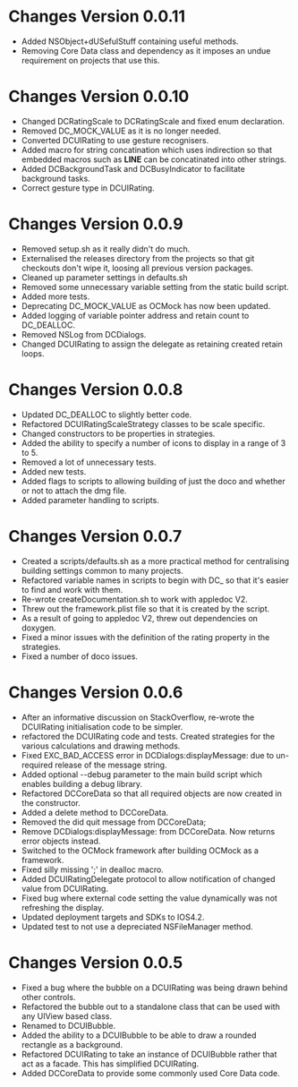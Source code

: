 # Changes Version 0.0.11
* Added NSObject+dUSefulStuff containing useful methods.
* Removing Core Data class and dependency as it imposes an undue requirement on projects that use this.

# Changes Version 0.0.10
* Changed DCRatingScale to DCRatingScale and fixed enum declaration.
* Removed DC_MOCK_VALUE as it is no longer needed.
* Converted DCUIRating to use gesture recognisers.
* Added macro for string concatination which uses indirection so that embedded macros such as __LINE__ can be concatinated into other strings.
* Added DCBackgroundTask and DCBusyIndicator to facilitate background tasks.
* Correct gesture type in DCUIRating.


# Changes Version 0.0.9
* Removed setup.sh as it really didn't do much.
* Externalised the releases directory from the projects so that git checkouts don't wipe it, loosing all previous version packages.
* Cleaned up parameter settings in defaults.sh
* Removed some unnecessary variable setting from the static build script.
* Added more tests.
* Deprecating DC_MOCK_VALUE as OCMock has now been updated.
* Added logging of variable pointer address and retain count to DC_DEALLOC.
* Removed NSLog from DCDialogs.
* Changed DCUIRating to assign the delegate as retaining created retain loops.

# Changes Version 0.0.8
* Updated DC_DEALLOC to slightly better code.
* Refactored DCUIRatingScaleStrategy classes to be scale specific.
* Changed constructors to be properties in strategies.
* Added the ability to specify a number of icons to display in a range of 3 to 5.
* Removed a lot of unnecessary tests.
* Added new tests.
* Added flags to scripts to allowing building of just the doco and whether or not to attach the dmg file.
* Added parameter handling to scripts.

# Changes Version 0.0.7
* Created a scripts/defaults.sh as a more practical method for centralising building settings common to many projects.
* Refactored variable names in scripts to begin with DC_ so that it's easier to find and work with them.
* Re-wrote createDocumentation.sh to work with appledoc V2.
* Threw out the framework.plist file so that it is created by the script.
* As a result of going to appledoc V2, threw out dependencies on doxygen.
* Fixed a minor issues with the definition of the rating property in the strategies.
* Fixed a number of doco issues.

# Changes Version 0.0.6

* After an informative discussion on StackOverflow, re-wrote the DCUIRating initialisation code to be simpler.
* refactored the DCUIRating code and tests. Created strategies for the various calculations and drawing methods. 
* Fixed EXC_BAD_ACCESS error in DCDialogs:displayMessage: due to un-required release of the message string.
* Added optional --debug parameter to the main build script which enables building a debug library.
* Refactored DCCoreData so that all required objects are now created in the constructor. 
* Added a delete method to DCCoreData.
* Removed the did quit message from DCCoreData;
* Remove DCDialogs:displayMessage: from DCCoreData. Now returns error objects instead.
* Switched to the OCMock framework after building OCMock as a framework.
* Fixed silly missing ';' in dealloc macro.
* Added DCUIRatingDelegate protocol to allow notification of changed value from DCUIRating.
* Fixed bug where external code setting the value dynamically was not refreshing the display.
* Updated deployment targets and SDKs to IOS4.2.
* Updated test to not use a depreciated NSFileManager method.

# Changes Version 0.0.5

* Fixed a bug where the bubble on a DCUIRating was being drawn behind other controls.
* Refactored the bubble out to a standalone class that can be used with any UIView based class. 
* Renamed to DCUIBubble.
* Added the ability to a DCUIBubble to be able to draw a rounded rectangle as a background.
* Refactored DCUIRating to take an instance of DCUIBubble rather that act as a facade. This has simplified DCUIRating.
* Added DCCoreData to provide some commonly used Core Data code.

